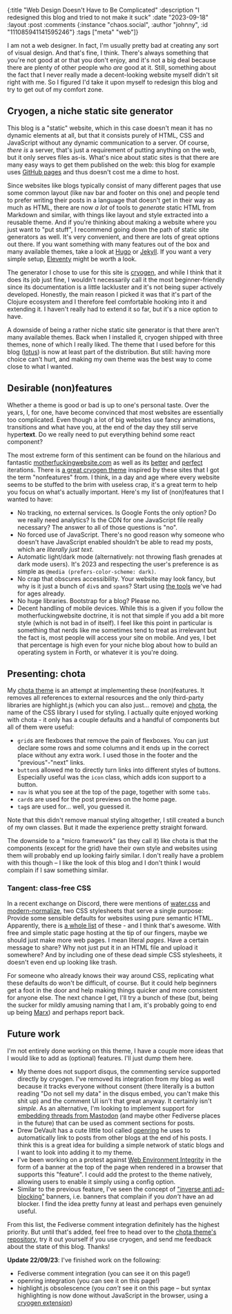 {:title "Web Design Doesn't Have to Be Complicated"
 :description "I redesigned this blog and tried to not make it suck"
 :date "2023-09-18"
 :layout :post
 :comments {:instance "chaos.social", :author "johnny", :id "111085941141595246"}
 :tags ["meta" "web"]}
 
I am not a web designer. In fact, I'm usually pretty bad at creating any sort of visual design. And that's fine, I think. There's always something that you're not good at or that you don't enjoy, and it's not a big deal because there are plenty of other people who *are* good at it. Still, something about the fact that I never really made a decent-looking website myself didn't sit right with me. So I figured I'd take it upon myself to redesign this blog and try to get out of my comfort zone.

## Cryogen, a niche static site generator

This blog is a "static" website, which in this case doesn't mean it has no dynamic elements at all, but that it consists purely of HTML, CSS and JavaScript without any dynamic communication to a server.
Of course, *there is* a server, that's just a requirement of putting anything on the web, but it only serves files as-is. What's nice about static sites is that there are many easy ways to get them published on the web: this blog for example uses [GitHub pages](https://pages.github.com/) and thus doesn't cost me a dime to host. 

Since websites like blogs typically consist of many different pages that use some common layout (like nav bar and footer on this one) and people tend to prefer writing their posts in a language that doesn't get in their way as much as HTML, there are now *a lot* of tools to *generate* static HTML from Markdown and similar, with things like layout and style extracted into a reusable theme. And if you're thinking about making a website where you just want to "put stuff", I recommend going down the path of static site generators as well. It's very convenient, and there are lots of great options out there. If you want something with many features out of the box and many available themes, take a look at [Hugo](https://gohugo.io/) or [Jekyll](https://jekyllrb.com/). If you want a very simple setup, [Eleventy](https://www.11ty.dev/) might be worth a look.

The generator I chose to use for this site is [cryogen](http://cryogenweb.org), and while I think that it does its job just fine, I wouldn't necessarily call it the most beginner-friendly since its documentation is a little lackluster and it's not being super actively developed. Honestly, the main reason I picked it was that it's part of the Clojure ecosystem and I therefore feel comfortable hooking into it and extending it. I haven't really had to extend it so far, but it's a nice option to have.

A downside of being a rather niche static site generator is that there aren't many available themes. Back when I installed it, cryogen shipped with three themes, none of which I really liked. The theme that I used before for this blog ([lotus](https://github.com/KingMob/cryogen-theme-lotus)) is now at least part of the distribution. But still: having more choice can't hurt, and making my own theme was the best way to come close to what I wanted.

## Desirable (non)features

Whether a theme is good or bad is up to one's personal taste. Over the years, I, for one, have become convinced that most websites are essentially too complicated. Even though a lot of big websites use fancy animations, transitions and what have you, at the end of the day they still serve hyper**text**. Do we really need to put everything behind some react component?

The most extreme form of this sentiment can be found on the hilarious and fantastic [motherfuckingwebsite.com](https://motherfuckingwebsite.com) as well as its [better](http://bettermotherfuckingwebsite.com/) and [perfect](https://perfectmotherfuckingwebsite.com/) iterations. There is [a great cryogen theme](https://github.com/knows-the-cost-of-nothing/detoxified-dark) inspired by these sites that I got the term "nonfeatures" from. I think, in a day and age where every website seems to be stuffed to the brim with useless crap, it's a great term to help you focus on what's actually important. Here's my list of (non)features that I wanted to have:

- No tracking, no external services. Is Google Fonts the only option? Do we really need analytics? Is the CDN for one JavaScript file really necessary? The answer to all of those questions is "no".
- No forced use of JavaScript. There's no good reason why someone who doesn't have JavaScript enabled shouldn't be able to read my posts, which are *literally just text*.
- Automatic light/dark mode (alternatively: not throwing flash grenades at dark mode users). It's 2023 and respecting the user's preference is as simple as `@media (prefers-color-scheme: dark)`.
- No crap that obscures accessibility. Your website may look fancy, but why is it just a bunch of `div`s and `span`s? Start using [the tools](https://www.w3schools.com/html/html5_semantic_elements.asp) we've had for ages already.
- No huge libraries. Bootstrap for a blog? Please no.
- Decent handling of mobile devices. While this is a given if you follow the motherfuckingwebsite doctrine, it is not that simple if you add a bit more style (which is not bad in of itself). I feel like this point in particular is something that nerds like me sometimes tend to treat as irrelevant but the fact is, most people will access your site on mobile. And yes, I bet that percentage is high even for your niche blog about how to build an operating system in Forth, or whatever it is you're doing.

## Presenting: chota

My [chota theme](https://codeberg.org/johnnyjayjay/cryogen-chota) is an attempt at implementing these (non)features. It removes all references to external resources and the only third-party libraries are highlight.js (which you can also just... remove) and [chota](https://jenil.github.io/chota/), the name of the CSS library I used for styling. I actually quite enjoyed working with chota - it only has a couple defaults and a handful of components but all of them were useful:

- `grid`s are flexboxes that remove the pain of flexboxes. You can just declare some rows and some columns and it ends up in the correct place without any extra work. I used those in the footer and the "previous"-"next" links.
- `button`s allowed me to directly turn links into different styles of buttons. Especially useful was the `icon` class, which adds icon support to a button.
- `nav` is what you see at the top of the page, together with some `tabs`.
- `card`s are used for the post previews on the home page.
- `tag`s are used for... well, you guessed it.

Note that this didn't remove manual styling altogether, I still created a bunch of my own classes. But it made the experience pretty straight forward.

The downside to a "micro framework" (as they call it) like chota is that the components (except for the grid) have their own style and websites using them will probably end up looking fairly similar. I don't really have a problem with this though – I like the look of this blog and I don't think I would complain if I saw something similar.

### Tangent: class-free CSS

In a recent exchange on Discord, there were mentions of [water.css](https://github.com/kognise/water.css) and [modern-normalize](https://github.com/sindresorhus/modern-normalize), two CSS stylesheets that serve a single purpose: Provide some sensible defaults for websites using pure semantic HTML. Apparently, there is [a whole list](https://css-tricks.com/no-class-css-frameworks/) of these - and I think that's awesome. With free and simple static page hosting at the tip of our fingers, maybe we should just make more web pages. I mean literal *pages*. Have a certain message to share? Why not just put it in an HTML file and upload it somewhere? And by including one of these dead simple CSS stylesheets, it doesn't even end up looking like trash.

For someone who already knows their way around CSS, replicating what these defaults do won't be difficult, of course. But it could help beginners get a foot in the door and help making things quicker and more consistent for anyone else. The next chance I get, I'll try a bunch of these (but, being the sucker for mildly amusing naming that I am, it's probably going to end up being [Marx](https://codepen.io/mblode/pen/JdYbJj)) and perhaps report back. 

## Future work

I'm not entirely done working on this theme, I have a couple more ideas that I would like to add as (optional) features. I'll just dump them here.

- My theme does not support disqus, the commenting service supported directly by cryogen. I've removed its integration from my blog as well because it tracks everyone without consent (there literally is a button reading "Do not sell my data" in the disqus embed, you can't make this shit up) and the comment UI isn't that great anyway. It certainly isn't *simple*. As an alternative, I'm looking to implement support for [embedding threads from Mastodon](https://carlschwan.eu/2020/12/29/adding-comments-to-your-static-blog-with-mastodon/) (and maybe other Fediverse places in the future) that can be used as comment sections for posts.
- Drew DeVault has a cute little tool called [openring](https://git.sr.ht/~sircmpwn/openring) he uses to automatically link to posts from other blogs at the end of his posts. I think this is a great idea for building a simple network of static blogs and I want to look into adding it to my theme.
- I've been working on a protest against [Web Environment Integrity](https://arstechnica.com/gadgets/2023/07/googles-web-integrity-api-sounds-like-drm-for-the-web/) in the form of a banner at the top of the page when rendered in a browser that supports this "feature". I could add the protest to the theme natively, allowing users to enable it simply using a config option.
- Similar to the previous feature, I've seen the concept of ["inverse anti ad-blocking"](https://stefanbohacek.com/project/detect-missing-adblocker-wordpress-plugin/#resources) banners, i.e. banners that complain if you *don't* have an ad blocker. I find the idea pretty funny at least and perhaps even genuinely useful. 

From this list, the Fediverse comment integration definitely has the highest priority. But until that's added, feel free to head over to the [chota theme's repository](https://codeberg.org/johnnyjayjay/cryogen-chota), try it out yourself if you use cryogen, and send me feedback about the state of this blog. Thanks!

**Update 22/09/23**: I've finished work on the following:
- Fediverse comment integration (you can see it on this page!)
- openring integration (you can see it on this page!)
- highlight.js obsolescence (you *can't* see it on this page – but syntax highlighting is now done without JavaScript in the browser, using a [cryogen extension](https://gist.github.com/JohnnyJayJay/861cd1db0a66adf83fdf8fffa37d8808))
